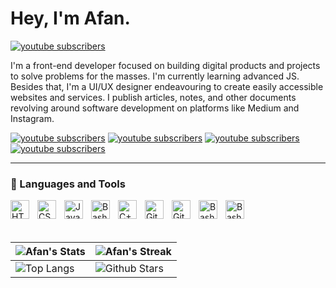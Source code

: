 # Hey, I'm Afan.

<p align="left">
      <a href="https://afankhan.com/">
         <img alt="youtube subscribers" title="Personal Website" src="https://cdn.discordapp.com/attachments/852801977499123712/1046824821905956894/Banner_Twitter.png"/></a>
</p>

I'm a front-end developer focused on building digital products and projects to solve problems for the masses. I'm currently learning advanced JS. Besides that, I'm a UI/UX designer endeavouring to create easily accessible websites and services. I publish articles, notes, and other documents revolving around software development on platforms like Medium and Instagram.

<p align="left">
      <a href="https://afankhan.com/">
         <img alt="youtube subscribers" title="Personal Website" src="https://custom-icon-badges.demolab.com/badge/-Personal%20Website-yellow?style=for-the-badge&logoColor=white&logo=people"/></a>
      <a href="https://afankhan.com/coming-soon.html">
         <img alt="youtube subscribers" title="Portfolio" src="https://custom-icon-badges.demolab.com/badge/-Portfolio-orange?style=for-the-badge&logoColor=white&logo=versions"/></a>
      <a href="https://afankhan.com/discord">
         <img alt="youtube subscribers" title="Discord" src="https://custom-icon-badges.demolab.com/badge/-Discord-blue?style=for-the-badge&logoColor=white&logo=discord"/></a>
      <a href="https://afankhan.com/twitter">
         <img alt="youtube subscribers" title="Twitter" src="https://custom-icon-badges.demolab.com/badge/-Twitter-purple?style=for-the-badge&logoColor=white&logo=twitter"/></a>  
</p>

---

### 🧰 Languages and Tools

<img align="left" alt="HTML" width="30px" style="padding-right:10px;" src="https://cdn.jsdelivr.net/gh/devicons/devicon/icons/html5/html5-plain.svg" />
<img align="left" alt="CSS" width="30px" style="padding-right:10px;" src="https://cdn.jsdelivr.net/gh/devicons/devicon/icons/css3/css3-plain.svg" />
<img align="left" alt="JavaScript" width="30px" style="padding-right:10px;" src="https://cdn.jsdelivr.net/gh/devicons/devicon/icons/javascript/javascript-plain.svg" />
<img align="left" alt="Bash" width="30px" style="padding-right:10px;" src="https://cdn.jsdelivr.net/gh/devicons/devicon/icons/c/c-original.svg" />
<img align="left" alt="C++" width="30px" style="padding-right:10px;" src="https://cdn.jsdelivr.net/gh/devicons/devicon/icons/cplusplus/cplusplus-line.svg" />
<img align="left" alt="Git" width="30px" style="padding-right:10px;" src="https://cdn.jsdelivr.net/gh/devicons/devicon/icons/git/git-original.svg" />
<img align="left" alt="GitHub" width="30px" style="padding-right:10px;" src="https://cdn.jsdelivr.net/gh/devicons/devicon/icons/github/github-original.svg" />
<img align="left" alt="Bash" width="30px" style="padding-right:10px;" src="https://cdn.jsdelivr.net/gh/devicons/devicon/icons/bash/bash-original.svg" />
<img align="left" alt="Bash" width="30px" style="padding-right:10px;" src="https://cdn.jsdelivr.net/gh/devicons/devicon/icons/behance/behance-original.svg" />

<br>
<br>
<br>

| ![Afan's Stats](https://github-readme-stats.vercel.app/api?username=justmrkhan&show_icons=true&theme=tokyonight) | ![Afan's Streak](https://github-readme-streak-stats.herokuapp.com/?user=justmrkhan&theme=tokyonight)                                                                                                                  |
| ---------------------------------------------------------------------------------------------------------------- | --------------------------------------------------------------------------------------------------------------------------------------------------------------------------------------------------------------------- |
| ![Top Langs](https://github-readme-stats.vercel.app/api/top-langs/?username=justmrkhan&theme=tokyonight)         | ![Github Stars](https://github-readme-stats.vercel.app/api?username=justmrkhan&show_icons=true&locale=en&count_private=true&hide_rank=true&custom_title=My%20GitHub%20Stats&disable_animations=true&theme=tokyonight) |

<br>
